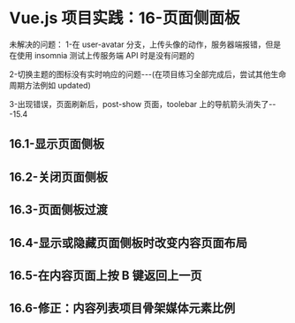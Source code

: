 # Vue.js 项目实践：16-页面侧面板

未解决的问题：
1-在 user-avatar 分支，上传头像的动作，服务器端报错，但是在使用 insomnia 测试上传服务端 API 时是没有问题的

2-切换主题的图标没有实时响应的问题---(在项目练习全部完成后，尝试其他生命周期方法例如 updated)

3-出现错误，页面刷新后，post-show 页面，toolebar 上的导航箭头消失了---15.4

## 16.1-显示页面侧板

## 16.2-关闭页面侧板

## 16.3-页面侧板过渡

## 16.4-显示或隐藏页面侧板时改变内容页面布局

## 16.5-在内容页面上按 B 键返回上一页

## 16.6-修正：内容列表项目骨架媒体元素比例
